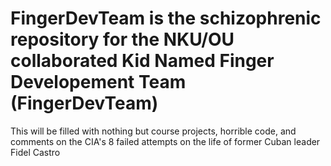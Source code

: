 # FingerDevTeam is the schizophrenic repository for the NKU/OU collaborated Kid Named Finger Developement Team (FingerDevTeam)
This will be filled with nothing but course projects, horrible code, and comments on the CIA's 8 failed attempts on the life of former Cuban leader Fidel Castro

